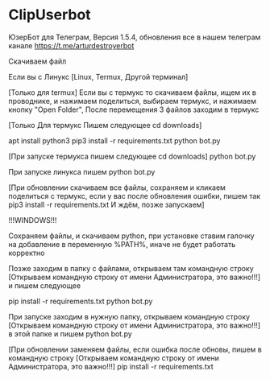 # ClipUserbot

ЮзерБот для Телеграм, Версия 1.5.4, обновления все в нашем телеграм канале
https://t.me/arturdestroyerbot

Скачиваем файл

Если вы с Линукс [Linux, Termux, Другой терминал]

[Только для termux]
Если вы с термукс то скачиваем файлы, ищем их в проводнике, и нажимаем поделиться, выбираем термукс, и нажимаем кнопку "Open Folder", После перемещения 3 файлов заходим в термукс

[Только Для термукс
Пишем следующее
cd downloads]

apt install python3
pip3 install -r requirements.txt
python bot.py


[При запуске термукса пишем следующее
cd downloads]
python bot.py

При запуске линукса пишем
python bot.py

[При обновлении скачиваем все файлы, сохраняем и кликаем поделиться с термукс, если у вас после обновления ошибки, пишем так
pip3 install -r requirements.txt
И ждём, позже запускаем]

!!!WINDOWS!!!

Сохраняем файлы, и скачиваем python, при установке ставим галочку на добавление в переменную %PATH%, иначе не будет работать корректно

Позже заходим в папку с файлами, открываем там командную строку
[Открываем командную строку от имени Администратора, это важно!!!] и пишем следующее

pip install -r requirements.txt
python bot.py

При запуске заходим в нужную папку, открываем командную строку [Открываем командную строку от имени Администратора, это важно!!!] в этой папке и пишем 
python bot.py

[При обновлении заменяем файлы, если ошибка после обновы, пишем в командную строку [Открываем командную строку от имени Администратора, это важно!!!] 
pip install -r requirements.txt
